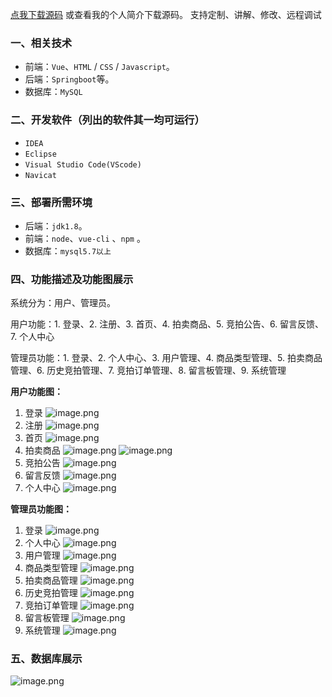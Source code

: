 [点我下载源码](https://www.oneprosol.com/detail/bc18f475f3fa45268504b2b72b194b4e) 
或查看我的个人简介下载源码。
支持定制、讲解、修改、远程调试

### 一、相关技术

- 前端：`Vue`、`HTML` / `CSS` / `Javascript`。
- 后端：`Springboot`等。
- 数据库：`MySQL`

### 二、开发软件（列出的软件其一均可运行）

- `IDEA`
- `Eclipse`
- `Visual Studio Code(VScode)`
- `Navicat`

### 三、部署所需环境

- 后端：`jdk1.8`。
- 前端：`node`、`vue-cli` 、`npm`  。
- 数据库：`mysql5.7以上`

### 四、功能描述及功能图展示

系统分为：用户、管理员。

用户功能：1. 登录、2. 注册、3. 首页、4. 拍卖商品、5. 竞拍公告、6. 留言反馈、7. 个人中心

管理员功能：1. 登录、2. 个人中心、3. 用户管理、4. 商品类型管理、5. 拍卖商品管理、6. 历史竞拍管理、7. 竞拍订单管理、8. 留言板管理、9. 系统管理

**用户功能图：**

1. 登录
   ![image.png](https://pic.picprosol.com/user_upload/47a0c8c315464e69858d8da56b2d15ba/2024-12-18%2010:54:23_image.png)
2. 注册
   ![image.png](https://pic.picprosol.com/user_upload/47a0c8c315464e69858d8da56b2d15ba/2024-12-18%2010:55:10_image.png)
3. 首页
   ![image.png](https://pic.picprosol.com/user_upload/47a0c8c315464e69858d8da56b2d15ba/2024-12-18%2010:55:57_image.png)
4. 拍卖商品
   ![image.png](https://pic.picprosol.com/user_upload/47a0c8c315464e69858d8da56b2d15ba/2024-12-18%2010:56:12_image.png)
   ![image.png](https://pic.picprosol.com/user_upload/47a0c8c315464e69858d8da56b2d15ba/2024-12-18%2010:56:21_image.png)
5. 竞拍公告
   ![image.png](https://pic.picprosol.com/user_upload/47a0c8c315464e69858d8da56b2d15ba/2024-12-18%2010:56:35_image.png)
6. 留言反馈
   ![image.png](https://pic.picprosol.com/user_upload/47a0c8c315464e69858d8da56b2d15ba/2024-12-18%2010:56:45_image.png)
7. 个人中心
   ![image.png](https://pic.picprosol.com/user_upload/47a0c8c315464e69858d8da56b2d15ba/2024-12-18%2010:56:55_image.png)

**管理员功能图：**

1. 登录
   ![image.png](https://pic.picprosol.com/user_upload/47a0c8c315464e69858d8da56b2d15ba/2024-12-18%2010:59:29_image.png)
2. 个人中心
   ![image.png](https://pic.picprosol.com/user_upload/47a0c8c315464e69858d8da56b2d15ba/2024-12-18%2011:00:07_image.png)
3. 用户管理
   ![image.png](https://pic.picprosol.com/user_upload/47a0c8c315464e69858d8da56b2d15ba/2024-12-18%2011:00:19_image.png)
4. 商品类型管理
   ![image.png](https://pic.picprosol.com/user_upload/47a0c8c315464e69858d8da56b2d15ba/2024-12-18%2011:00:35_image.png)
5. 拍卖商品管理
   ![image.png](https://pic.picprosol.com/user_upload/47a0c8c315464e69858d8da56b2d15ba/2024-12-18%2011:00:41_image.png)
6. 历史竞拍管理
   ![image.png](https://pic.picprosol.com/user_upload/47a0c8c315464e69858d8da56b2d15ba/2024-12-18%2011:00:48_image.png)
7. 竞拍订单管理
   ![image.png](https://pic.picprosol.com/user_upload/47a0c8c315464e69858d8da56b2d15ba/2024-12-18%2011:00:54_image.png)
8. 留言板管理
   ![image.png](https://pic.picprosol.com/user_upload/47a0c8c315464e69858d8da56b2d15ba/2024-12-18%2011:01:00_image.png)
9. 系统管理
   ![image.png](https://pic.picprosol.com/user_upload/47a0c8c315464e69858d8da56b2d15ba/2024-12-18%2011:01:13_image.png)

### 五、数据库展示

![image.png](https://pic.picprosol.com/user_upload/47a0c8c315464e69858d8da56b2d15ba/2024-12-18%2011:02:13_image.png)

